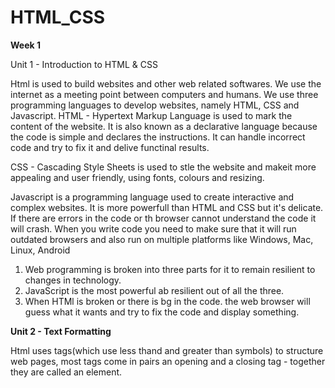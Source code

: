 # HTML_CSS
**Week 1**

Unit 1 - Introduction to HTML &amp; CSS

Html is used to build websites and other web related softwares. We use the internet as a meeting point between computers and humans.
We use three programming languages to develop websites, namely HTML, CSS and Javascript.
HTML - Hypertext Markup Language is used to mark the content of the website. It is also known as a declarative language because the code is simple and declares the instructions.
It  can handle incorrect code and try to fix it and delive functinal results.

CSS - Cascading Style Sheets is used to stle the website and makeit more appealing and user friendly, using fonts, colours and resizing.

Javascript is a programming language used to create interactive and complex websites. It is more powerfull than HTML and CSS but it's delicate. If there are errors in the code or th browser cannot understand
the code it will crash. When you write code you need to make sure that it will run outdated browsers and also run on multiple platforms like Windows, Mac, Linux, Android
1. Web programming is broken into three parts for it to remain resilient to changes in technology.
2. JavaScript is the most powerful ab resilient out of all the three.
3. When HTMl is broken or there is  bg in the code. the web browser will guess what it wants and try to fix the code and display something.

**Unit 2 - Text Formatting**

Html uses tags(which  use less thand and greater than symbols) to structure web pages, most tags come in pairs an opening and a closing tag - together they are called an element.

